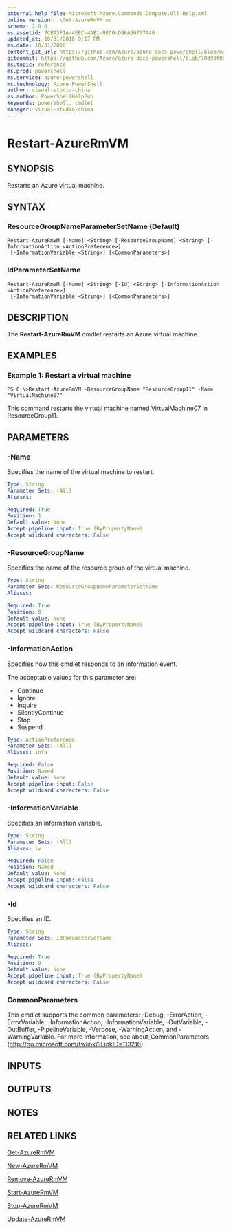```yaml
---
external help file: Microsoft.Azure.Commands.Compute.dll-Help.xml
online version: .\Get-AzureRmVM.md
schema: 2.0.0
ms.assetid: 7CEA3F1A-4EEC-4AE1-9EC0-D96A50757A40
updated_at: 10/31/2016 9:17 PM
ms.date: 10/31/2016
content_git_url: https://github.com/Azure/azure-docs-powershell/blob/master/azureps-cmdlets-docs/ResourceManager/AzureRM.Compute/v1.3.4/Restart-AzureRmVM.md
gitcommit: https://github.com/Azure/azure-docs-powershell/blob/70d99f0e924efe152eb73454f7898f92d5a5db64/azureps-cmdlets-docs/ResourceManager/AzureRM.Compute/v1.3.4/Restart-AzureRmVM.md
ms.topic: reference
ms.prod: powershell
ms.service: azure-powershell
ms.technology: Azure PowerShell
author: visual-studio-china
ms.author: PowerShellHelpPub
keywords: powershell, cmdlet
manager: visual-studio-china
---
```


# Restart-AzureRmVM

## SYNOPSIS
Restarts an Azure virtual machine.

## SYNTAX

### ResourceGroupNameParameterSetName (Default)
```
Restart-AzureRmVM [-Name] <String> [-ResourceGroupName] <String> [-InformationAction <ActionPreference>]
 [-InformationVariable <String>] [<CommonParameters>]
```

### IdParameterSetName
```
Restart-AzureRmVM [-Name] <String> [-Id] <String> [-InformationAction <ActionPreference>]
 [-InformationVariable <String>] [<CommonParameters>]
```

## DESCRIPTION
The **Restart-AzureRmVM** cmdlet restarts an Azure virtual machine.

## EXAMPLES

### Example 1: Restart a virtual machine
```
PS C:\>Restart-AzureRmVM -ResourceGroupName "ResourceGroup11" -Name "VirtualMachine07"
```

This command restarts the virtual machine named VirtualMachine07 in ResourceGroup11.

## PARAMETERS

### -Name
Specifies the name of the virtual machine to restart.

```yaml
Type: String
Parameter Sets: (All)
Aliases: 

Required: True
Position: 1
Default value: None
Accept pipeline input: True (ByPropertyName)
Accept wildcard characters: False
```

### -ResourceGroupName
Specifies the name of the resource group of the virtual machine.

```yaml
Type: String
Parameter Sets: ResourceGroupNameParameterSetName
Aliases: 

Required: True
Position: 0
Default value: None
Accept pipeline input: True (ByPropertyName)
Accept wildcard characters: False
```

### -InformationAction
Specifies how this cmdlet responds to an information event.

The acceptable values for this parameter are:

- Continue
- Ignore
- Inquire
- SilentlyContinue
- Stop
- Suspend

```yaml
Type: ActionPreference
Parameter Sets: (All)
Aliases: infa

Required: False
Position: Named
Default value: None
Accept pipeline input: False
Accept wildcard characters: False
```

### -InformationVariable
Specifies an information variable.

```yaml
Type: String
Parameter Sets: (All)
Aliases: iv

Required: False
Position: Named
Default value: None
Accept pipeline input: False
Accept wildcard characters: False
```

### -Id
Specifies an ID.

```yaml
Type: String
Parameter Sets: IdParameterSetName
Aliases: 

Required: True
Position: 0
Default value: None
Accept pipeline input: True (ByPropertyName)
Accept wildcard characters: False
```

### CommonParameters
This cmdlet supports the common parameters: -Debug, -ErrorAction, -ErrorVariable, -InformationAction, -InformationVariable, -OutVariable, -OutBuffer, -PipelineVariable, -Verbose, -WarningAction, and -WarningVariable. For more information, see about_CommonParameters (http://go.microsoft.com/fwlink/?LinkID=113216).

## INPUTS

## OUTPUTS

## NOTES

## RELATED LINKS

[Get-AzureRmVM](xref:ResourceManager/AzureRM.Compute/v1.3.4/Get-AzureRmVM.md)

[New-AzureRmVM](xref:ResourceManager/AzureRM.Compute/v1.3.4/New-AzureRmVM.md)

[Remove-AzureRmVM](xref:ResourceManager/AzureRM.Compute/v1.3.4/Remove-AzureRmVM.md)

[Start-AzureRmVM](xref:ResourceManager/AzureRM.Compute/v1.3.4/Start-AzureRmVM.md)

[Stop-AzureRmVM](xref:ResourceManager/AzureRM.Compute/v1.3.4/Stop-AzureRmVM.md)

[Update-AzureRmVM](xref:ResourceManager/AzureRM.Compute/v1.3.4/Update-AzureRmVM.md)


